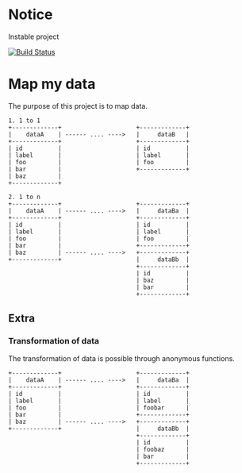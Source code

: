 # Notice
Instable project

[![Build Status](https://travis-ci.org/Grummfy/MapMyData.png?branch=master)](https://travis-ci.org/Grummfy/MapMyData)

# Map my data
The purpose of this project is to map data.

	1. 1 to 1
	+-------------+                     +-------------+
	|    dataA    |	------ .... ---->   |     dataB   |
	+-------------+                     +-------------+
	| id          |                     | id          |
	| label       |                     | label       |
	| foo         |                     | foo         |
	| bar         |                     +-------------+
	| baz         |                     
	+-------------+                     
	
	2. 1 to n
	+-------------+                     +-------------+
	|    dataA    |	------ .... ---->   |     dataBa  |
	+-------------+                     +-------------+
	| id          |                     | id          |
	| label       |                     | label       |
	| foo         |                     | foo         |
	| bar         |                     +-------------+
	| baz         | ------ .... ---->   +-------------+
	+-------------+	                    |     dataBb  |
	                                    +-------------+
	                                    | id          |
	                                    | baz         |
	                                    | bar         |
	                                    +-------------+


## Extra
### Transformation of data
The transformation of data is possible through anonymous functions.

	+-------------+                     +-------------+
	|    dataA    |	------ .... ---->   |     dataBa  |
	+-------------+                     +-------------+
	| id          |                     | id          |
	| label       |                     | label       |
	| foo         |                     | foobar      |
	| bar         |                     +-------------+
	| baz         | ------ .... ---->   +-------------+
	+-------------+	                    |     dataBb  |
	                                    +-------------+
	                                    | id          |
	                                    | foobaz      |
	                                    | bar         |
	                                    +-------------+
